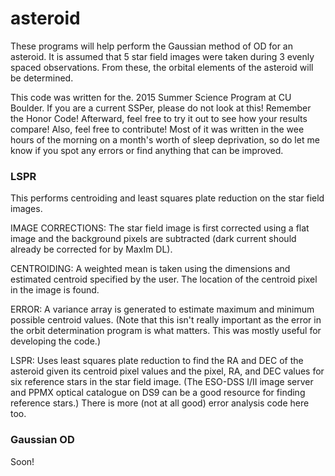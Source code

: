 # asteroid

These programs will help perform the Gaussian method of OD for an asteroid.
It is assumed that 5 star field images were taken during 3 evenly spaced
observations. From these, the orbital elements of the asteroid will be
determined.

This code was written for the. 2015 Summer Science Program at CU Boulder. If you
are a current SSPer, please do not look at this! Remember the Honor Code! Afterward, 
feel free to try it out to see how your results compare! Also, feel free to contribute! 
Most of it was written in the wee hours of the morning on a month's worth of sleep 
deprivation, so do let me know if you spot any errors or find anything that can be improved.

### LSPR
This performs centroiding and least squares plate reduction on the star field
images.

IMAGE CORRECTIONS: The star field image is first corrected using a flat image
and the background pixels are subtracted (dark current should already be
corrected for by MaxIm DL).

CENTROIDING: A weighted mean is taken using the dimensions and estimated
centroid specified by the user. The location of the centroid pixel in the image
is found.

ERROR: A variance array is generated to estimate maximum and minimum possible
centroid values. (Note that this isn't really important as the error in the orbit
determination program is what matters. This was mostly useful for developing the
code.)

LSPR: Uses least squares plate reduction to find the RA and DEC of the asteroid
given its centroid pixel values and the pixel, RA, and DEC values for six
reference stars in the star field image. (The ESO-DSS I/II image server and PPMX
optical catalogue on DS9 can be a good resource for finding reference stars.)
There is more (not at all good) error analysis code here too.

### Gaussian OD
Soon!
